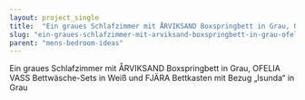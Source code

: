 ```yaml
---
layout: project_single
title:  "Ein graues Schlafzimmer mit ÅRVIKSAND Boxspringbett in Grau, OFELIA VASS Bettwäsche-Sets in Weiß und FJÄRA Bettkasten mit Bezug „Isunda“ in Grau"
slug: "ein-graues-schlafzimmer-mit-arviksand-boxspringbett-in-grau-ofelia-vass-bettwasche-sets-in-weiss-und"
parent: "mens-bedroom-ideas"
---
```

Ein graues Schlafzimmer mit ÅRVIKSAND Boxspringbett in Grau, OFELIA VASS Bettwäsche-Sets in Weiß und FJÄRA Bettkasten mit Bezug „Isunda“ in Grau